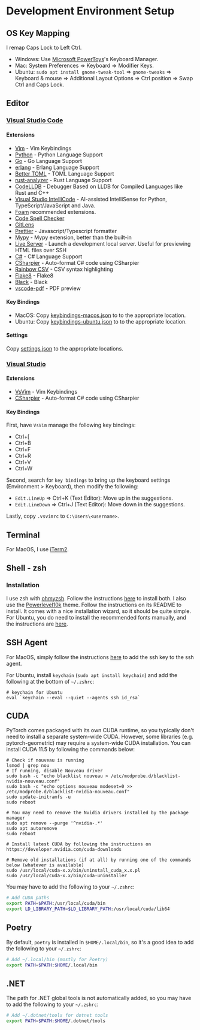 # Development Environment Setup

## OS Key Mapping

I remap Caps Lock to Left Ctrl.

- Windows: Use [Microsoft PowerToys](https://apps.microsoft.com/store/detail/microsoft-powertoys/XP89DCGQ3K6VLD)'s Keyboard Manager.
- Mac: System Preferences => Keyboard => Modifier Keys.
- Ubuntu: `sudo apt install gnome-tweak-tool` => `gnome-tweaks` => Keyboard & mouse => Additional Layout Options => Ctrl position => Swap Ctrl and Caps Lock.

## Editor

### [Visual Studio Code](https://code.visualstudio.com/)

#### Extensions

- [Vim](https://marketplace.visualstudio.com/items?itemName=vscodevim.vim) - Vim Keybindings
- [Python](https://marketplace.visualstudio.com/items?itemName=ms-python.python) - Python Language Support
- [Go](https://marketplace.visualstudio.com/items?itemName=ms-vscode.Go) - Go Language Support
- [erlang](https://marketplace.visualstudio.com/items?itemName=pgourlain.erlang) - Erlang Language Support
- [Better TOML](https://marketplace.visualstudio.com/items?itemName=bungcip.better-toml) - TOML Language Support
- [rust-analyzer](https://marketplace.visualstudio.com/items?itemName=matklad.rust-analyzer) - Rust Language Support
- [CodeLLDB](https://marketplace.visualstudio.com/items?itemName=vadimcn.vscode-lldb) - Debugger Based on LLDB for Compiled Languages like Rust and C++
- [Visual Studio IntelliCode](https://marketplace.visualstudio.com/items?itemName=VisualStudioExptTeam.vscodeintellicode) - AI-assisted IntelliSense for Python, TypeScript/JavaScript and Java.
- [Foam](https://foambubble.github.io/foam/) recommended extensions.
- [Code Spell Checker](https://marketplace.visualstudio.com/items?itemName=streetsidesoftware.code-spell-checker)
- [GitLens](https://marketplace.visualstudio.com/items?itemName=eamodio.gitlens)
- [Prettier](https://marketplace.visualstudio.com/items?itemName=esbenp.prettier-vscode) - Javascript/Typescript formatter
- [Mypy](https://marketplace.visualstudio.com/items?itemName=matangover.mypy) - Mypy extension, better than the built-in
- [Live Server](https://marketplace.visualstudio.com/items?itemName=ritwickdey.LiveServer) - Launch a development local server. Useful for previewing HTML files over SSH
- [C#](https://marketplace.visualstudio.com/items?itemName=ms-dotnettools.csharp) - C# Language Support
- [CSharpier](https://marketplace.visualstudio.com/items?itemName=csharpier.csharpier-vscode) - Auto-format C# code using CSharpier
- [Rainbow CSV](https://marketplace.visualstudio.com/items?itemName=mechatroner.rainbow-csv) - CSV syntax highlighting
- [Flake8](https://marketplace.visualstudio.com/items?itemName=ms-python.flake8) - Flake8
- [Black](https://marketplace.visualstudio.com/items?itemName=ms-python.black-formatter) - Black
- [vscode-pdf](https://marketplace.visualstudio.com/items?itemName=tomoki1207.pdf) - PDF preview

#### Key Bindings

- MacOS: Copy [keybindings-macos.json](vscode/keybindings-macos.json) to to the appropriate location.
- Ubuntu: Copy [keybindings-ubuntu.json](vscode/keybindings-ubuntu.json) to to the appropriate location.

#### Settings

Copy [settings.json](vscode/settings.json) to the appropriate locations.

### [Visual Studio](https://visualstudio.microsoft.com/)

#### Extensions

- [VsVim](https://marketplace.visualstudio.com/items?itemName=JaredParMSFT.VsVim) - Vim Keybindings
- [CSharpier](https://marketplace.visualstudio.com/items?itemName=csharpier.CSharpier) - Auto-format C# code using CSharpier

#### Key Bindings

First, have `VsVim` manage the following key bindings:

- Ctrl+[
- Ctrl+B
- Ctrl+F
- Ctrl+R
- Ctrl+V
- Ctrl+W

Second, search for `key bindings` to bring up the keyboard settings (Environment > Keyboard), then modify the following:

- `Edit.LineUp` => Ctrl+K (Text Editor): Move up in the suggestions.
- `Edit.LineDown` => Ctrl+J (Text Editor): Move down in the suggestions.

Lastly, copy `.vsvimrc` to `C:\Users\<username>`.

## Terminal

For MacOS, I use [iTerm2](https://iterm2.com/).

## Shell - zsh

### Installation

I use zsh with [ohmyzsh](https://ohmyz.sh/). Follow the instructions [here](https://github.com/ohmyzsh/ohmyzsh/wiki) to install both. I also use the [Powerlevel10k](https://github.com/romkatv/powerlevel10k) theme. Follow the instructions on its README to install. It comes with a nice installation wizard, so it should be quite simple. For Ubuntu, you do need to install the recommended fonts manually, and the instructions are [here](https://github.com/romkatv/powerlevel10k#manual-font-installation).

## SSH Agent

For MacOS, simply follow the instructions [here](https://docs.github.com/en/github/authenticating-to-github/generating-a-new-ssh-key-and-adding-it-to-the-ssh-agent) to add the ssh key to the ssh agent.

For Ubuntu, install `keychain` (`sudo apt install keychain`) and add the following at the bottom of `~/.zshrc`:

```
# keychain for Ubuntu
eval `keychain --eval --quiet --agents ssh id_rsa`
```

## CUDA

PyTorch comes packaged with its own CUDA runtime, so you typically don't need to install a separate system-wide CUDA. However, some libraries (e.g. pytorch-geometric) may require a system-wide CUDA installation. You can install CUDA 11.5 by following the commands below:

```
# Check if nouveau is running
lsmod | grep nou
# If running, disable Nouveau driver
sudo bash -c "echo blacklist nouveau > /etc/modprobe.d/blacklist-nvidia-nouveau.conf"
sudo bash -c "echo options nouveau modeset=0 >> /etc/modprobe.d/blacklist-nvidia-nouveau.conf"
sudo update-initramfs -u
sudo reboot

# You may need to remove the Nvidia drivers installed by the package manager
sudo apt remove --purge '^nvidia-.*'
sudo apt autoremove
sudo reboot

# Install latest CUDA by following the instructions on https://developer.nvidia.com/cuda-downloads

# Remove old installations (if at all) by running one of the commands below (whatever is available)
sudo /usr/local/cuda-x.x/bin/uninstall_cuda_x.x.pl
sudo /usr/local/cuda-x.x/bin/cuda-uninstaller
```

You may have to add the following to your `~/.zshrc`:

```bash
# Add CUDA paths
export PATH=$PATH:/usr/local/cuda/bin
export LD_LIBRARY_PATH=$LD_LIBRARY_PATH:/usr/local/cuda/lib64
```

## Poetry

By default, `poetry` is installed in `$HOME/.local/bin`, so it's a good idea to add the following to your `~/.zshrc`:

```bash
# Add ~/.local/bin (mostly for Poetry)
export PATH=$PATH:$HOME/.local/bin
```

## .NET

The path for .NET global tools is not automatically added, so you may have to add the following to your `~/.zshrc`:

```bash
# Add ~/.dotnet/tools for dotnet tools
export PATH=$PATH:$HOME/.dotnet/tools
```
